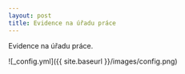 ```yaml
---
layout: post
title: Evidence na úřadu práce
---
```


Evidence na úřadu práce.

![_config.yml]({{ site.baseurl }}/images/config.png)


